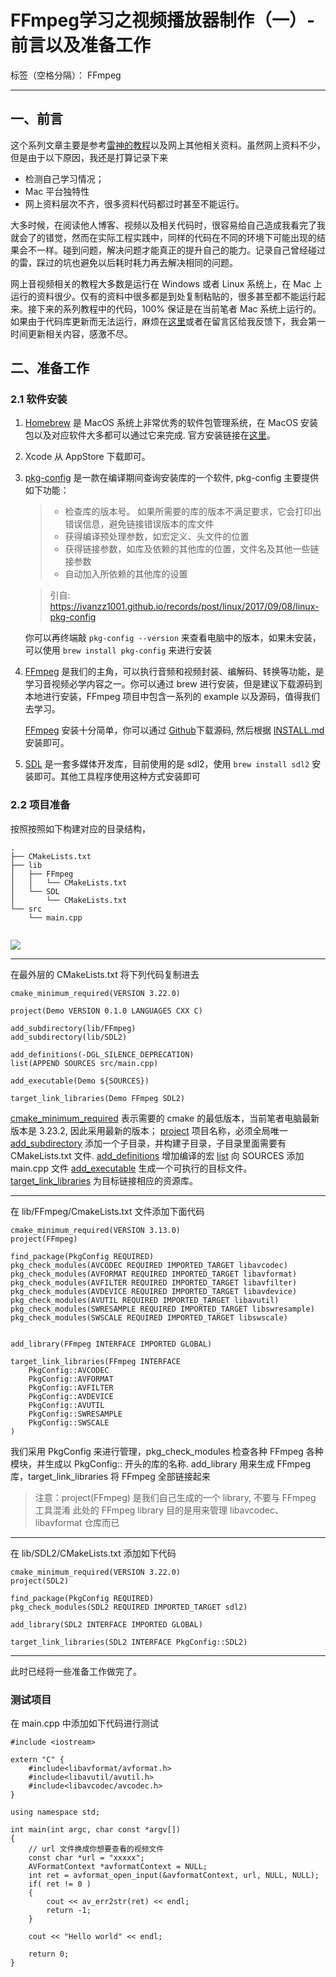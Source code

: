 ﻿# FFmpeg学习之视频播放器制作（一）-前言以及准备工作

标签（空格分隔）： FFmpeg

---



## 一、前言

这个系列文章主要是参考[雷神的教程](https://blog.csdn.net/leixiaohua1020/article/details/47068015)以及网上其他相关资料。虽然网上资料不少，但是由于以下原因，我还是打算记录下来

+ 检测自己学习情况；
+ Mac 平台独特性
+ 网上资料层次不齐，很多资料代码都过时甚至不能运行。

大多时候，在阅读他人博客、视频以及相关代码时，很容易给自己造成我看完了我就会了的错觉，然而在实际工程实践中，同样的代码在不同的环境下可能出现的结果会不一样。碰到问题，解决问题才能真正的提升自己的能力。记录自己曾经碰过的雷，踩过的坑也避免以后耗时耗力再去解决相同的问题。

网上音视频相关的教程大多数是运行在 Windows 或者 Linux 系统上，在 Mac 上运行的资料很少。仅有的资料中很多都是到处复制粘贴的，很多甚至都不能运行起来。接下来的系列教程中的代码，100% 保证是在当前笔者 Mac 系统上运行的。如果由于代码库更新而无法运行，麻烦在[这里](https://github.com/AVPackage/Blog)或者在留言区给我反馈下，我会第一时间更新相关内容，感激不尽。

## 二、准备工作

### 2.1 软件安装
1. [Homebrew](https://brew.sh/) 是 MacOS 系统上非常优秀的软件包管理系统，在 MacOS 安装包以及对应软件大多都可以通过它来完成. 官方安装链接在[这里](https://brew.sh/)。

2. Xcode 从 AppStore 下载即可。

3. [pkg-config](https://zh.m.wikipedia.org/zh-hans/Pkg-config) 是一款在编译期间查询安装库的一个软件, pkg-config 主要提供如下功能：

    > + 检查库的版本号。 如果所需要的库的版本不满足要求，它会打印出错误信息，避免链接错误版本的库文件
    > + 获得编译预处理参数，如宏定义、头文件的位置
    > + 获得链接参数，如库及依赖的其他库的位置，文件名及其他一些链接参数
    > + 自动加入所依赖的其他库的设置
    
    > 引自: https://ivanzz1001.github.io/records/post/linux/2017/09/08/linux-pkg-config

    你可以再终端敲 `pkg-config --version` 来查看电脑中的版本，如果未安装，可以使用 `brew install pkg-config` 来进行安装

4. [FFmpeg](https://www.ffmpeg.org/) 是我们的主角，可以执行音频和视频封装、编解码、转换等功能，是学习音视频必学内容之一。你可以通过 brew 进行安装，但是建议下载源码到本地进行安装，FFmpeg 项目中包含一系列的 example 以及源码，值得我们去学习。
    
    [FFmpeg](https://www.ffmpeg.org/) 安装十分简单，你可以通过 [Github](https://github.com/FFmpeg/FFmpeg)下载源码, 然后根据 [INSTALL.md](https://github.com/FFmpeg/FFmpeg/blob/master/INSTALL.md) 安装即可。

5. [SDL](https://www.libsdl.org/) 是一套多媒体开发库，目前使用的是 sdl2，使用 `brew install sdl2` 安装即可。其他工具程序使用这种方式安装即可

### 2.2 项目准备

按照按照如下构建对应的目录结构，

```
.
├── CMakeLists.txt
├── lib
│   ├── FFmpeg
│   │   └── CMakeLists.txt
│   └── SDL
│       └── CMakeLists.txt
└── src
    └── main.cpp
    
```
![](https://raw.githubusercontent.com/AganCoder/Imgs/main/imgs/20220616234258.png)

---

在最外层的 CMakeLists.txt 将下列代码复制进去

```
cmake_minimum_required(VERSION 3.22.0)

project(Demo VERSION 0.1.0 LANGUAGES CXX C)

add_subdirectory(lib/FFmpeg)
add_subdirectory(lib/SDL2)

add_definitions(-DGL_SILENCE_DEPRECATION)
list(APPEND SOURCES src/main.cpp)

add_executable(Demo ${SOURCES})

target_link_libraries(Demo FFmpeg SDL2)

```
[cmake_minimum_required](https://cmake.org/cmake/help/latest/command/cmake_minimum_required.html) 表示需要的 cmake 的最低版本，当前笔者电脑最新版本是 3.23.2, 因此采用最新的版本；
[project](https://cmake.org/cmake/help/latest/command/project.html) 项目名称，必须全局唯一
[add_subdirectory](https://www.jianshu.com/p/07acea4e86a3) 添加一个子目录，并构建子目录，子目录里面需要有 CMakeLists.txt 文件.
[add_definitions](https://cmake.org/cmake/help/latest/command/add_definitions.html) 增加编译的宏
[list](https://cmake.org/cmake/help/latest/command/list.html) 向 SOURCES 添加 main.cpp 文件
[add_executable](https://cmake.org/cmake/help/latest/command/add_executable.html) 生成一个可执行的目标文件。
[target_link_libraries](https://cmake.org/cmake/help/latest/command/target_link_libraries.html) 为目标链接相应的资源库。


---

在 lib/FFmpeg/CmakeLists.txt 文件添加下面代码

```
cmake_minimum_required(VERSION 3.13.0)
project(FFmpeg)

find_package(PkgConfig REQUIRED)
pkg_check_modules(AVCODEC REQUIRED IMPORTED_TARGET libavcodec)
pkg_check_modules(AVFORMAT REQUIRED IMPORTED_TARGET libavformat)
pkg_check_modules(AVFILTER REQUIRED IMPORTED_TARGET libavfilter)
pkg_check_modules(AVDEVICE REQUIRED IMPORTED_TARGET libavdevice)
pkg_check_modules(AVUTIL REQUIRED IMPORTED_TARGET libavutil)
pkg_check_modules(SWRESAMPLE REQUIRED IMPORTED_TARGET libswresample)
pkg_check_modules(SWSCALE REQUIRED IMPORTED_TARGET libswscale)


add_library(FFmpeg INTERFACE IMPORTED GLOBAL)

target_link_libraries(FFmpeg INTERFACE
	PkgConfig::AVCODEC
	PkgConfig::AVFORMAT
	PkgConfig::AVFILTER
	PkgConfig::AVDEVICE
	PkgConfig::AVUTIL
	PkgConfig::SWRESAMPLE
	PkgConfig::SWSCALE
)

```
我们采用 PkgConfig 来进行管理，pkg_check_modules 检查各种 FFmpeg 各种模块，并生成以 PkgConfig:: 开头的库的名称. add_library 用来生成 FFmpeg 库，target_link_libraries 将 FFmpeg 全部链接起来

> 注意：project(FFmpeg) 是我们自己生成的一个 library, 不要与 FFmpeg 工具混淆
> 此处的 FFmpeg library 目的是用来管理 libavcodec、libavformat 仓库而已

--- 

在 lib/SDL2/CMakeLists.txt 添加如下代码

```
cmake_minimum_required(VERSION 3.22.0)
project(SDL2)

find_package(PkgConfig REQUIRED)
pkg_check_modules(SDL2 REQUIRED IMPORTED_TARGET sdl2)

add_library(SDL2 INTERFACE IMPORTED GLOBAL)

target_link_libraries(SDL2 INTERFACE PkgConfig::SDL2)
```

---

此时已经将一些准备工作做完了。

### 测试项目

在 main.cpp 中添加如下代码进行测试

```
#include <iostream>

extern "C" {
    #include<libavformat/avformat.h>
    #include<libavutil/avutil.h>
    #include<libavcodec/avcodec.h>
}

using namespace std;

int main(int argc, char const *argv[])
{
    // url 文件换成你想要查看的视频文件
    const char *url = "xxxxx";
    AVFormatContext *avformatContext = NULL;
    int ret = avformat_open_input(&avformatContext, url, NULL, NULL);
    if( ret != 0 )
    {
        cout << av_err2str(ret) << endl;
        return -1;
    }
    
    cout << "Hello world" << endl;
        
    return 0;
}

```
